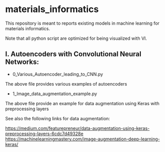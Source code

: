# materials_informatics

This repository is meant to reports existing models in machine learning for materials informatics.

Note that all python script are optimized for being visualized with VI. 

I. Autoencoders with Convolutional Neural Networks:
---------------------------------------------------

* 0_Various_Autoencoder_leading_to_CNN.py

The above file provides various examples of autoencoders 

* 1_Image_data_augmentation_example.py

The above file provide an example for data augmentation using Keras with preprocessing layers

See also the following links for data augmentation:

https://medium.com/featurepreneur/data-augmentation-using-keras-preprocessing-layers-6cdc7d49328e
https://machinelearningmastery.com/image-augmentation-deep-learning-keras/

